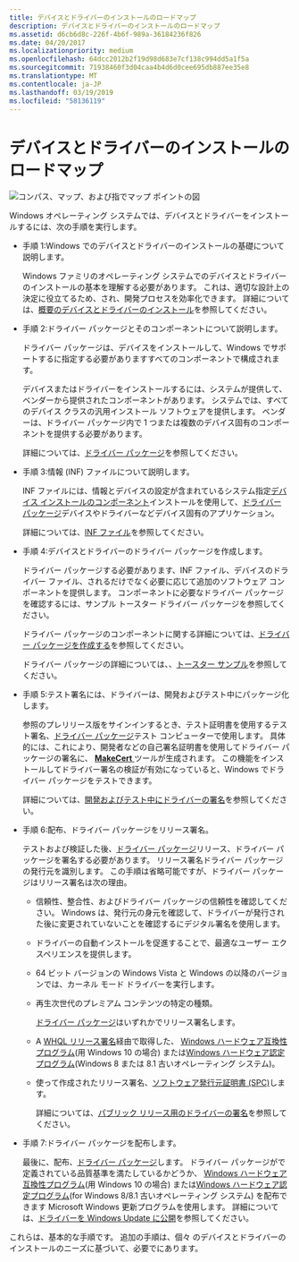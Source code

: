 ```yaml
---
title: デバイスとドライバーのインストールのロードマップ
description: デバイスとドライバーのインストールのロードマップ
ms.assetid: d6cb6d8c-226f-4b6f-989a-36184236f826
ms.date: 04/20/2017
ms.localizationpriority: medium
ms.openlocfilehash: 64dcc2012b2f19d98d683e7cf138c994dd5a1f5a
ms.sourcegitcommit: 71938460f3d04caa4b4d6d0cee695db887ee35e8
ms.translationtype: MT
ms.contentlocale: ja-JP
ms.lasthandoff: 03/19/2019
ms.locfileid: "58136119"
---
```

# <a name="roadmap-for-device-and-driver-installation"></a>デバイスとドライバーのインストールのロードマップ


![コンパス、マップ、および指でマップ ポイントの図](images/map-hand-sml.png)

Windows オペレーティング システムでは、デバイスとドライバーをインストールするには、次の手順を実行します。

-   手順 1:Windows でのデバイスとドライバーのインストールの基礎について説明します。

    Windows ファミリのオペレーティング システムでのデバイスとドライバーのインストールの基本を理解する必要があります。 これは、適切な設計上の決定に役立てるため、され、開発プロセスを効率化できます。 詳細については、[概要のデバイスとドライバーのインストール](overview-of-device-and-driver-installation.md)を参照してください。

-   手順 2:ドライバー パッケージとそのコンポーネントについて説明します。

    ドライバー パッケージは、デバイスをインストールして、Windows でサポートするに指定する必要がありますすべてのコンポーネントで構成されます。

    デバイスまたはドライバーをインストールするには、システムが提供して、ベンダーから提供されたコンポーネントがあります。 システムでは、すべてのデバイス クラスの汎用インストール ソフトウェアを提供します。 ベンダーは、ドライバー パッケージ内で 1 つまたは複数のデバイス固有のコンポーネントを提供する必要があります。

    詳細については、[ドライバー パッケージ](driver-packages.md)を参照してください。

-   手順 3:情報 (INF) ファイルについて説明します。

    INF ファイルには、情報とデバイスの設定が含まれているシステム指定[デバイス インストールのコンポーネント](https://msdn.microsoft.com/library/windows/hardware/ff541277)インストールを使用して、[ドライバー パッケージ](driver-packages.md)デバイスやドライバーなどデバイス固有のアプリケーション。

    詳細については、[INF ファイル](inf-files.md)を参照してください。

-   手順 4:デバイスとドライバーのドライバー パッケージを作成します。

    ドライバー パッケージする必要があります、INF ファイル、デバイスのドライバー ファイル、されるだけでなく必要に応じて追加のソフトウェア コンポーネントを提供します。 コンポーネントに必要なドライバー パッケージを確認するには、サンプル トースター ドライバー パッケージを参照してください。

    ドライバー パッケージのコンポーネントに関する詳細については、[ドライバー パッケージを作成する](https://docs.microsoft.com/windows-hardware/drivers/develop/creating-a-driver-package)を参照してください。

    ドライバー パッケージの詳細については、、[トースター サンプル](https://docs.microsoft.com/windows-hardware/drivers/wdf/sample-kmdf-drivers)を参照してください。

-   手順 5:テスト署名には、ドライバーは、開発およびテスト中にパッケージ化します。

    参照のプレリリース版をサインインするとき、テスト証明書を使用するテスト署名、[ドライバー パッケージ](driver-packages.md)テスト コンピューターで使用します。 具体的には、これにより、開発者などの自己署名証明書を使用してドライバー パッケージの署名に、 [ **MakeCert** ](https://msdn.microsoft.com/library/windows/hardware/ff548309)ツールが生成されます。 この機能をインストールしてドライバー署名の検証が有効になっていると、Windows でドライバー パッケージをテストできます。

    詳細については、[開発およびテスト中にドライバーの署名](signing-drivers-during-development-and-test.md)を参照してください。

- 手順 6:配布、ドライバー パッケージをリリース署名。

    テストおよび検証した後、[ドライバー パッケージ](driver-packages.md)リリース、ドライバー パッケージを署名する必要があります。 リリース署名ドライバー パッケージの発行元を識別します。 この手順は省略可能ですが、ドライバー パッケージはリリース署名は次の理由。

  - 信頼性、整合性、およびドライバー パッケージの信頼性を確認してください。 Windows は、発行元の身元を確認して、ドライバーが発行された後に変更されていないことを確認するにデジタル署名を使用します。
  - ドライバーの自動インストールを促進することで、最適なユーザー エクスペリエンスを提供します。
  - 64 ビット バージョンの Windows Vista と Windows の以降のバージョンでは、カーネル モード ドライバーを実行します。
  - 再生次世代のプレミアム コンテンツの特定の種類。

    [ドライバー パッケージ](driver-packages.md)はいずれかでリリース署名します。

  - A [WHQL リリース署名](whql-release-signature.md)経由で取得した、 [Windows ハードウェア互換性プログラム](https://docs.microsoft.com/windows-hardware/design/compatibility/)(用 Windows 10 の場合) または[Windows ハードウェア認定プログラム](https://docs.microsoft.com/previous-versions/windows/hardware/hck/jj124227(v=vs.85))(Windows 8 または 8.1 古いオペレーティング システム)。
  - 使って作成されたリリース署名、[ソフトウェア発行元証明書 (SPC)](software-publisher-certificate.md)します。

    詳細については、[パブリック リリース用のドライバーの署名](signing-drivers-for-public-release--windows-vista-and-later-.md)を参照してください。

- 手順 7:ドライバー パッケージを配布します。

    最後に、配布、[ドライバー パッケージ](driver-packages.md)します。 ドライバー パッケージがで定義されている品質基準を満たしているかどうか、 [Windows ハードウェア互換性プログラム](https://docs.microsoft.com/windows-hardware/design/compatibility/)(用 Windows 10 の場合) または[Windows ハードウェア認定プログラム](https://docs.microsoft.com/previous-versions/windows/hardware/hck/jj124227(v=vs.85))(for Windows 8/8.1 古いオペレーティング システム) を配布できます Microsoft Windows 更新プログラムを使用します。 詳細については、[ドライバーを Windows Update に公開](https://docs.microsoft.com/windows-hardware/drivers/dashboard/publish-a-driver-to-windows-update)を参照してください。

これらは、基本的な手順です。 追加の手順は、個々 のデバイスとドライバーのインストールのニーズに基づいて、必要でにあります。
